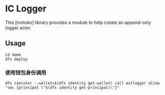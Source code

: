 # IC Logger

This [motoko] library provides a module to help create an append-only logger actor.

## Usage


```
cd demo
dfx deploy
```



### 使用钱包身份调用
```
dfx canister --wallet=$(dfx identity get-wallet) call extlogger allow "vec {principal \"$(dfx identity get-principal)\"}"
```
